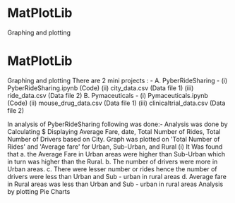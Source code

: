 # MatPlotLib
Graphing and plotting
# MatPlotLib
Graphing and plotting
There are 2 mini projects : - 
      A. PyberRideSharing - 
              (i) PyberRideSharing.ipynb	(Code)
              (ii) city_data.csv	(Data file 1)
              (iii) ride_data.csv (Data file 2)
      B. Pymaceuticals - 
                (i) Pymaceuticals.ipynb (Code)
                (ii) mouse_drug_data.csv (Data file 1)
                (iii) clinicaltrial_data.csv (Data file 2)
                

In analysis of PyberRideSharing following was done:- 
           Analysis was done by Calculating $ Displaying Average Fare, date, Total Number of Rides, Total Number of Drivers based on City.
           Graph was plotted on 'Total Number of Rides' and 'Average fare' for Urban, Sub-Urban, and Rural
(i) It Was found that 
     a. the Average Fare in Urban areas were higher than Sub-Urban which in turn was higher than the Rural. 
     b. The number of drivers were more in Urban areas.
     c. There were lesser number or rides hence the number of drivers were less than Urban and Sub - urban in rural areas 
     d. Average fare in Rural areas was less than Urban and Sub - urban in rural areas 
          Analysis by plotting Pie Charts
